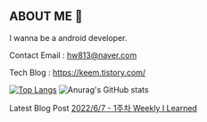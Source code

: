 ## ABOUT ME 👋
I wanna be a android developer.

Contact Email : hw813@naver.com

Tech Blog : https://keem.tistory.com/

[![Top Langs](https://github-readme-stats.vercel.app/api/top-langs/?username=keem-hyun&layout=compact&theme=merko)](https://github.com/anuraghazra/github-readme-stats)
![Anurag's GitHub stats](https://github-readme-stats.vercel.app/api?username=keem-hyun&show_icons=true&theme=merko)

Latest Blog Post
[2022/6/7 - 1주차 Weekly I Learned](https://keem.tistory.com/entry/1%EC%A3%BC%EC%B0%A8-Weekly-I-Learned) <br>
